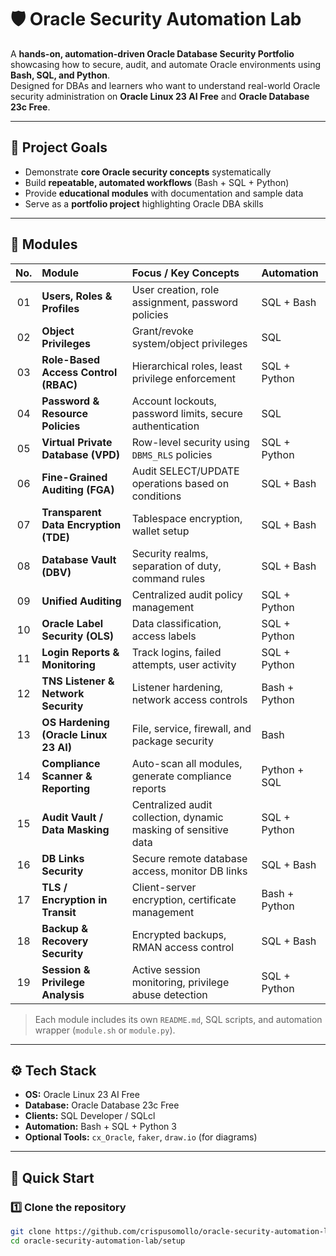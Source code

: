 # 🛡️ Oracle Security Automation Lab

A **hands-on, automation-driven Oracle Database Security Portfolio** showcasing how to secure, audit, and automate Oracle environments using **Bash, SQL, and Python**.  
Designed for DBAs and learners who want to understand real-world Oracle security administration on **Oracle Linux 23 AI Free** and **Oracle Database 23c Free**.

---

## 🎯 Project Goals

- Demonstrate **core Oracle security concepts** systematically
- Build **repeatable, automated workflows** (Bash + SQL + Python)
- Provide **educational modules** with documentation and sample data
- Serve as a **portfolio project** highlighting Oracle DBA skills

---

## 🧩 Modules

| No. | Module                                | Focus / Key Concepts                                         | Automation       |
|:---:|:-------------------------------------|:-------------------------------------------------------------|:----------------|
| 01  | **Users, Roles & Profiles**           | User creation, role assignment, password policies            | SQL + Bash       |
| 02  | **Object Privileges**                 | Grant/revoke system/object privileges                        | SQL              |
| 03  | **Role-Based Access Control (RBAC)**  | Hierarchical roles, least privilege enforcement              | SQL + Python     |
| 04  | **Password & Resource Policies**      | Account lockouts, password limits, secure authentication    | SQL              |
| 05  | **Virtual Private Database (VPD)**    | Row-level security using `DBMS_RLS` policies                 | SQL + Python     |
| 06  | **Fine-Grained Auditing (FGA)**       | Audit SELECT/UPDATE operations based on conditions          | SQL + Bash       |
| 07  | **Transparent Data Encryption (TDE)** | Tablespace encryption, wallet setup                           | SQL + Bash       |
| 08  | **Database Vault (DBV)**              | Security realms, separation of duty, command rules          | SQL + Bash       |
| 09  | **Unified Auditing**                  | Centralized audit policy management                           | SQL + Python     |
| 10  | **Oracle Label Security (OLS)**       | Data classification, access labels                             | SQL + Python     |
| 11  | **Login Reports & Monitoring**        | Track logins, failed attempts, user activity                | SQL + Python     |
| 12  | **TNS Listener & Network Security**   | Listener hardening, network access controls                 | Bash + Python    |
| 13  | **OS Hardening (Oracle Linux 23 AI)** | File, service, firewall, and package security               | Bash             |
| 14  | **Compliance Scanner & Reporting**    | Auto-scan all modules, generate compliance reports          | Python + SQL     |
| 15  | **Audit Vault / Data Masking**        | Centralized audit collection, dynamic masking of sensitive data | SQL + Python |
| 16  | **DB Links Security**                 | Secure remote database access, monitor DB links             | SQL + Bash       |
| 17  | **TLS / Encryption in Transit**       | Client-server encryption, certificate management            | Bash + Python    |
| 18  | **Backup & Recovery Security**        | Encrypted backups, RMAN access control                      | SQL + Bash       |
| 19  | **Session & Privilege Analysis**      | Active session monitoring, privilege abuse detection         | SQL + Python     |

> Each module includes its own `README.md`, SQL scripts, and automation wrapper (`module.sh` or `module.py`).

---

## ⚙️ Tech Stack

- **OS:** Oracle Linux 23 AI Free  
- **Database:** Oracle Database 23c Free  
- **Clients:** SQL Developer / SQLcl  
- **Automation:** Bash + SQL + Python 3  
- **Optional Tools:** `cx_Oracle`, `faker`, `draw.io` (for diagrams)

---

## 🚀 Quick Start

### 1️⃣ Clone the repository
```bash
git clone https://github.com/crispusomollo/oracle-security-automation-lab.git
cd oracle-security-automation-lab/setup

